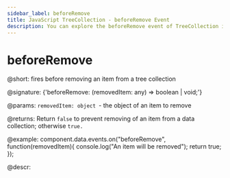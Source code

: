 ```yaml
---
sidebar_label: beforeRemove
title: JavaScript TreeCollection - beforeRemove Event 
description: You can explore the beforeRemove event of TreeCollection in the documentation of the DHTMLX JavaScript UI library. Browse developer guides and API reference, try out code examples and live demos, and download a free 30-day evaluation version of DHTMLX Suite 7.
---
```


# beforeRemove

@short: fires before removing an item from a tree collection

@signature: {'beforeRemove: (removedItem: any) => boolean | void;'}

@params:
`removedItem: object `- the object of an item to remove

@returns:
Return `false` to prevent removing of an item from a data collection; otherwise `true.`

@example:
component.data.events.on("beforeRemove", function(removedItem){
	console.log("An item will be removed");
    return true;
});

@descr:

[comment]: # (@relatedapi:tree_collection/api/afterremove_event.md)
